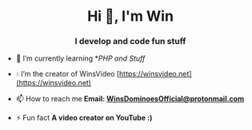 <h1 align="center">Hi 👋, I'm Win</h1>
<h3 align="center">I develop and code fun stuff</h3>

- 🌱 I’m currently learning **PHP and Stuff*

- 💧 I’m the creator of WinsVideo [https://winsvideo.net](https://winsvideo.net)

- 📫 How to reach me **Email: WinsDominoesOfficial@protonmail.com**

- ⚡ Fun fact **A video creator on YouTube :)**
